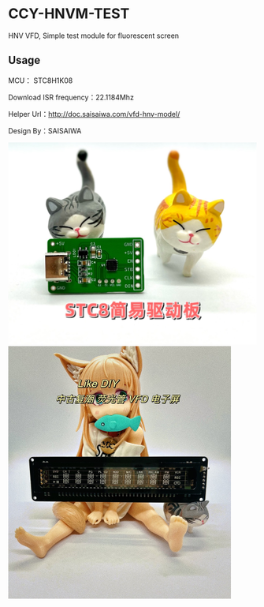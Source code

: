 # CCY-HNVM-TEST
HNV VFD,  Simple test module for fluorescent screen



## Usage

MCU： STC8H1K08

Download ISR frequency：22.1184Mhz

Helper Url：http://doc.saisaiwa.com/vfd-hnv-model/

Design By：SAISAIWA 

<img src="img/pic2.jpeg" style="zoom: 50%;" />



<img src="img/pic1.jpeg" style="zoom: 50%;" />

